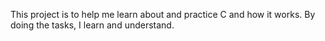 This project is to help me learn about and practice C and how it works. By doing the tasks, I learn and understand.

